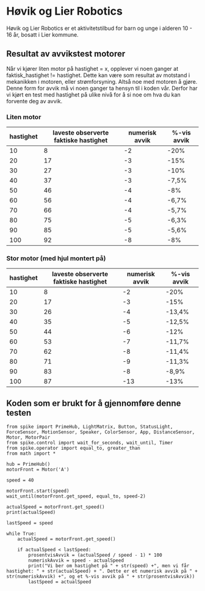 # Høvik og Lier Robotics
Høvik og Lier Robotics er et aktivitetstilbud for barn og unge i alderen 10 - 16 år, bosatt i Lier kommune.

## Resultat av avvikstest motorer
Når vi kjører liten motor på hastighet = x, opplever vi noen ganger at faktisk_hastighet != hastighet. Dette kan være som resultat av motstand i mekanikken i motoren, eller strømforsyning. Altså noe med motoren å gjøre. Denne form for avvik må vi noen ganger ta hensyn til i koden vår. Derfor har vi kjørt en test med hastighet på ulike nivå for å si noe om hva du kan forvente deg av avvik.

### Liten motor
| hastighet | laveste observerte faktiske hastighet | numerisk avvik    | %-vis avvik   |
| ---       | ---                                   | ---               | ---           |
| 10        | 8                                     | -2                | -20%          |
| 20        | 17                                    | -3                | -15%          |
| 30        | 27                                    | -3                | -10%          |
| 40        | 37                                    | -3                | -7,5%         |
| 50        | 46                                    | -4                | -8%           |
| 60        | 56                                    | -4                | -6,7%         |
| 70        | 66                                    | -4                | -5,7%         |
| 80        | 75                                    | -5                | -6,3%        |
| 90        | 85                                    | -5                | -5,6%         |
| 100       | 92                                    | -8                | -8%           |

### Stor motor (med hjul montert på)
| hastighet | laveste observerte faktiske hastighet | numerisk avvik    | %-vis avvik   |
| ---       | ---                                   | ---               | ---           |
| 10        | 8                                     | -2                | -20%          |
| 20        | 17                                    | -3                | -15%          |
| 30        | 26                                    | -4                | -13,4%          |
| 40        | 35                                    | -5                | -12,5%         |
| 50        | 44                                    | -6                | -12%           |
| 60        | 53                                    | -7                | -11,7%        |
| 70        | 62                                    | -8                | -11,4%        |
| 80        | 71                                    | -9                | -11,3%        |
| 90        | 83                                    | -8                | -8,9%         |
| 100       | 87                                    | -13               | -13%          |

## Koden som er brukt for å gjennomføre denne testen
```
from spike import PrimeHub, LightMatrix, Button, StatusLight, ForceSensor, MotionSensor, Speaker, ColorSensor, App, DistanceSensor, Motor, MotorPair
from spike.control import wait_for_seconds, wait_until, Timer
from spike.operator import equal_to, greater_than
from math import *

hub = PrimeHub()
motorFront = Motor('A')

speed = 40

motorFront.start(speed)
wait_until(motorFront.get_speed, equal_to, speed-2)

actualSpeed = motorFront.get_speed()
print(actualSpeed)

lastSpeed = speed

while True:
    actualSpeed = motorFront.get_speed()

    if actualSpeed < lastSpeed:
        prosentvisAvvik = (actualSpeed / speed - 1) * 100
        numeriskAvvik = speed - actualSpeed
        print("Vi ber om hastighet på " + str(speed) +", men vi får hastighet: " + str(actualSpeed) + ". Dette er et numerisk avvik på " + str(numeriskAvvik) +", og et %-vis avvik på " + str(prosentvisAvvik))
        lastSpeed = actualSpeed
```